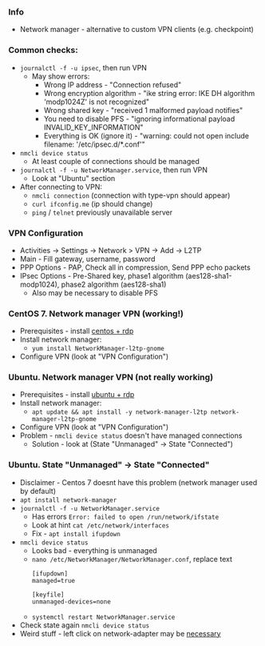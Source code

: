 ### Info
* Network manager - alternative to custom VPN clients (e.g. checkpoint)

### Common checks:
* `journalctl -f -u ipsec`, then run VPN
    * May show errors:
        * Wrong IP address - "Connection refused"
        * Wrong encryption algorithm - "ike string error: IKE DH algorithm 'modp1024Z' is not recognized"
        * Wrong shared key - "received 1 malformed payload notifies"
        * You need to disable PFS - "ignoring informational payload INVALID_KEY_INFORMATION"
        * Everything is OK (ignore it) - "warning: could not open include filename: '/etc/ipsec.d/*.conf'"
* `nmcli device status`
    * At least couple of connections should be managed
* `journalctl -f -u NetworkManager.service`, then run VPN
    * Look at "Ubuntu" section
* After connecting to VPN:
    * `nmcli connection` (connection with type-vpn should appear)
    * `curl ifconfig.me` (ip should change)
    * `ping` / `telnet` previously unavailable server 
    
### VPN Configuration
* Activities -> Settings -> Network > VPN -> Add -> L2TP
* Main - Fill gateway, username, password
* PPP Options - PAP, Check all in compression, Send PPP echo packets
* IPsec Options - Pre-Shared key, phase1 algorithm (aes128-sha1-modp1024), phase2 algorithm (aes128-sha1)
    * Also may be necessary to disable PFS

### CentOS 7. Network manager VPN (working!)
* Prerequisites - install [centos + rdp](../../rdp/rdp.md)
* Install network manager:
    * `yum install NetworkManager-l2tp-gnome`
* Configure VPN (look at "VPN Configuration")

### Ubuntu. Network manager VPN (not really working)
* Prerequisites - install [ubuntu + rdp](../../rdp/rdp.md)
* Install network manager:
    * `apt update && apt install -y network-manager-l2tp network-manager-l2tp-gnome`
* Configure VPN (look at "VPN Configuration")
* Problem - `nmcli device status` doesn't have managed connections
    * Solution - look at (State "Unmanaged" -> State "Connected")

### Ubuntu. State "Unmanaged" -> State "Connected"
* Disclaimer - Centos 7 doesnt have this problem (network manager used by default)
* `apt install network-manager`
* `journalctl -f -u NetworkManager.service`
    * Has errors `Error: failed to open /run/network/ifstate`
    * Look at hint `cat /etc/network/interfaces`
    * Fix - `apt install ifupdown`
* `nmcli device status`
    * Looks bad - everything is unmanaged
    * `nano /etc/NetworkManager/NetworkManager.conf`, replace text
        ```
        [ifupdown]
        managed=true
      
        [keyfile]
        unmanaged-devices=none
        ```
    * `systemctl restart NetworkManager.service`
* Check state again `nmcli device status`
* Weird stuff - left click on network-adapter may be [necessary](https://github.com/Chadsr/NordVPN-NetworkManager/issues/62)
